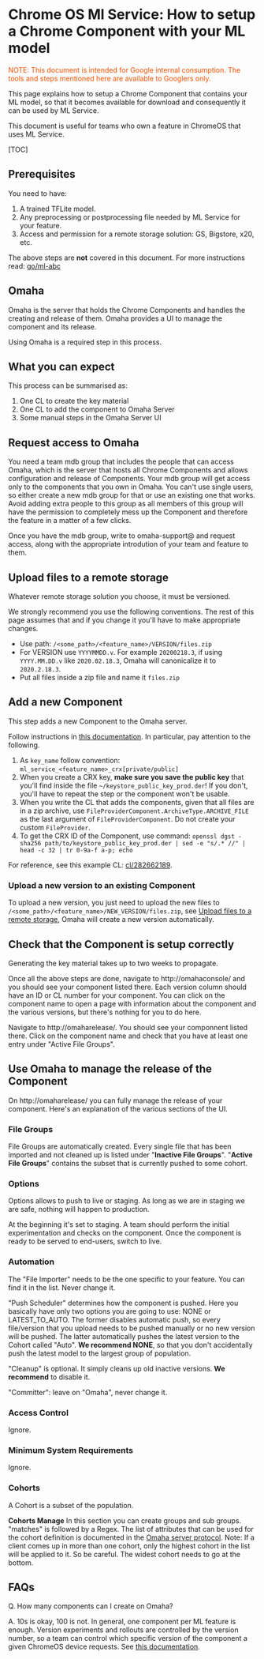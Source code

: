 # Chrome OS Ml Service: How to setup a Chrome Component with your ML model

<div style="color:#f05000;">
NOTE: This document is intended for Google internal consumption. The tools and
steps mentioned here are available to Googlers only.
</div>

This page explains how to setup a Chrome Component that contains your ML model,
so that it becomes available for download and consequently it can be used by ML
Service.

This document is useful for teams who own a feature in ChromeOS that uses ML
Service.

[TOC]

## Prerequisites

You need to have:

1. A trained TFLite model.
2. Any preprocessing or postprocessing file needed by ML Service for your
   feature.
3. Access and permission for a remote storage solution: GS, Bigstore, x20, etc.

The above steps are **not** covered in this document. For more instructions
read: [go/ml-abc](http://go/ml-abc)

## Omaha

Omaha is the server that holds the Chrome Components and handles the creating
and release of them. Omaha provides a UI to manage the component and its
release.

Using Omaha is a required step in this process.

## What you can expect

This process can be summarised as:
1. One CL to create the key material
2. One CL to add the component to Omaha Server
3. Some manual steps in the Omaha Server UI

## Request access to Omaha

You need a team mdb group that includes the people that can access Omaha, which
is the server that hosts all Chrome Components and allows configuration and
release of Components. Your mdb group will get access only to the components
that you own in Omaha. You can't use single users, so either create a new mdb
group for that or use an existing one that works. Avoid adding extra people to
this group as all members of this group will have the permission to completely
mess up the Component and therefore the feature in a matter of a few clicks.

Once you have the mdb group, write to omaha-support@ and request access, along
with the appropriate introdution of your team and feature to them.

## Upload files to a remote storage

Whatever remote storage solution you choose, it must be versioned.

We strongly recommend you use the following conventions. The rest of this page
assumes that and if you change it you'll have to make appropriate changes.

*   Use path: `/<some_path>/<feature_name>/VERSION/files.zip`
*   For VERSION use `YYYYMMDD.v`. For example `20200218.3`, if using
    `YYYY.MM.DD.v` like `2020.02.18.3`, Omaha will canonicalize it to
    `2020.2.18.3`.
*   Put all files inside a zip file and name it `files.zip`

## Add a new Component

This step adds a new Component to the Omaha server.

Follow instructions in [this documentation][add-component-doc]. In particular,
pay attention to the following.

1. As `key_name` follow convention: `ml_service_<feature_name>_crx[private/public]`
2. When you create a CRX key, **make sure you save the public key** that you'll
   find inside the file `~/keystore_public_key_prod.der`! If you don't, you'll
   have to repeat the step or the component won't be usable.
3. When you write the CL that adds the components, given that all files are in a
   zip archive, use `FileProviderComponent.ArchiveType.ARCHIVE_FILE` as the last
   argument of `FileProviderComponent`.
   Do not create your custom `FileProvider`.
4. To get the CRX ID of the Component, use command:
   `openssl dgst -sha256 path/to/keystore_public_key_prod.der | sed -e "s/.* //" | head -c 32 | tr 0-9a-f a-p; echo`

For reference, see this example CL: [cl/282662189](http://cl/282662189).

### Upload a new version to an existing Component

To upload a new version, you just need to upload the new files to
`/<some_path>/<feature_name>/NEW_VERSION/files.zip`, see [Upload files to a
remote storage], Omaha will create a new version automatically.

## Check that the Component is setup correctly

Generating the key material takes up to two weeks to propagate.

Once all the above steps are done, navigate to http://omahaconsole/ and you
should see your component listed there. Each version column should have an ID or
CL number for your component. You can click on the component name to open a page
with information about the component and the various versions, but there's
nothing for you to do here.

Navigate to http://omaharelease/. You should see your componnent listed there.
Click on the component name and check that you have at least one entry under
"Active File Groups".

## Use Omaha to manage the release of the Component

On http://omaharelease/ you can fully manage the release of your component.
Here's an explanation of the various sections of the UI.

### File Groups
File Groups are automatically created. Every single file that has been imported
and not cleaned up is listed under "**Inactive File Groups**".
"**Active File Groups**" contains the subset that is currently pushed to some cohort.

### Options
Options allows to push to live or staging. As long as we are in staging we are
safe, nothing will happen to production.

At the beginning it's set to staging. A team should perform the initial
experimentation and checks on the component. Once the component is ready to be
served to end-users, switch to live.

### Automation
The "File Importer" needs to be the one specific to your feature. You can find it
in the list. Never change it.

"Push Scheduler" determines how the component is pushed. Here you basically have
only two options you are going to use: NONE or LATEST_TO_AUTO. The former
disables automatic push, so every file/version that you upload needs to be
pushed manually or no new version will be pushed. The latter automatically
pushes the latest version to the Cohort called "Auto".
**We recommend NONE**, so that you don't accidentally push the latest model to the
largest group of population.

"Cleanup" is optional. It simply cleans up old inactive versions.
**We recommend** to disable it.

"Committer": leave on "Omaha", never change it.

### Access Control
Ignore.

### Minimum System Requirements
Ignore.

### Cohorts
A Cohort is a subset of the population.

**Cohorts Manage**
In this section you can create groups and sub groups. "matches" is followed by
a Regex.
The list of attributes that can be used for the cohort definition is documented
in the [Omaha server protocol][omaha-protocol].
Note: If a client comes up in more than one cohort, only the highest cohort in
the list will be applied to it. So be careful. The widest cohort needs to go
at the bottom.

## FAQs

Q. How many components can I create on Omaha?

A. 10s is okay, 100 is not. In general, one component per ML feature is enough.
Version experiments and rollouts are controlled by the version number, so a
team can control which specific version of the component a given ChromeOS
device requests. See [this documentation][version-control-oob].


[add-component-doc]: https://g3doc.corp.google.com/company/teams/chrome/component_updater.md#adding-new-components
[omaha-protocol]: https://github.com/google/omaha/blob/master/doc/ServerProtocolV3.md
[version-control-oob]: https://docs.google.com/document/d/11erwhc0Ppul4SPXE7DtvW9wz-0CQmKK4b9dFTloByos
[Upload files to a remote storage]: #Upload-files-to-a-remote-storage
